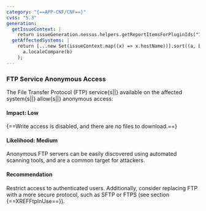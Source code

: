 ```yaml
---
category: "{==APP-CNF/CNF==}"
cvss: "5.3"
generation:
  getIssueContext: |
    return issueGeneration.nessus.helpers.getReportItemsForPluginIds("10079");
  getAffectedSystems: |
    return [...new Set(issueContext.map((x) => x.hostName))].sort((a, b) =>
      a.localeCompare(b)
    );
---
```

### FTP Service Anonymous Access
The File Transfer Protocol (FTP) service{s||} available on the affected system{s||} allow{s||} anonymous access:
#### Impact: Low
{==Write access is disabled, and there are no files to download.==}
#### Likelihood: Medium
Anonymous FTP servers can be easily discovered using automated scanning tools, and are a common target for attackers.
#### Recommendation
Restrict access to authenticated users. Additionally, consider replacing FTP with a more secure protocol, such as SFTP or FTPS (see section {==XREFFtpInUse==}).
